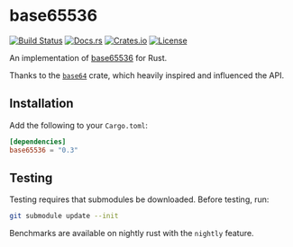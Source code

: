# base65536
[![Build Status](https://travis-ci.org/nuew/base65536.svg?branch=master)](https://travis-ci.org/nuew/base65536)
[![Docs.rs](https://docs.rs/base65536/badge.svg)](https://docs.rs/base65536/)
[![Crates.io](https://img.shields.io/crates/v/base65536.svg)](https://crates.io/crates/base65536)
[![License](https://img.shields.io/crates/l/base65536.svg)]()

An implementation of [base65536][1] for Rust.

Thanks to the [`base64`][2] crate, which heavily inspired and influenced the API.

## Installation

Add the following to your `Cargo.toml`:

```toml
[dependencies]
base65536 = "0.3"
```

## Testing
Testing requires that submodules be downloaded. Before testing, run:

```bash
git submodule update --init
```

Benchmarks are available on nightly rust with the `nightly` feature.

[1]: https://github.com/qntm/base65536
[2]: https://crates.io/crates/base64
